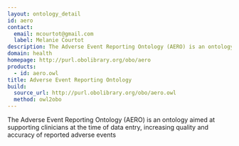 ```yaml
---
layout: ontology_detail
id: aero
contact: 
  email: mcourtot@gmail.com
  label: Melanie Courtot
description: The Adverse Event Reporting Ontology (AERO) is an ontology aimed at supporting clinicians at the time of data entry, increasing quality and accuracy of reported adverse events
domain: health
homepage: http://purl.obolibrary.org/obo/aero
products: 
  - id: aero.owl
title: Adverse Event Reporting Ontology
build:
  source_url: http://purl.obolibrary.org/obo/aero.owl
  method: owl2obo
---
```


The Adverse Event Reporting Ontology (AERO) is an ontology aimed at supporting clinicians at the time of data entry, increasing quality and accuracy of reported adverse events
